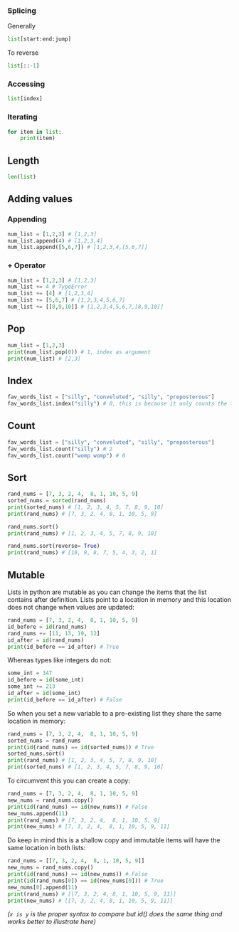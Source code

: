 ### Splicing
Generally
```python
list[start:end:jump]
```
To reverse
```python
list[::-1]
```
### Accessing
```python
list[index]
```
### Iterating
```python
for item in list:
	print(item)
```
## Length
```python
len(list)
```
## Adding values
### Appending
```python
num_list = [1,2,3] # [1,2,3]
num_list.append(4) # [1,2,3,4]
num_list.append([5,6,7]) # [1,2,3,4,[5,6,7]]
```
### + Operator
```python
num_list = [1,2,3] # [1,2,3]
num_list += 4 # TypeError
num_list += [4] # [1,2,3,4]
num_list += [5,6,7] # [1,2,3,4,5,6,7]
num_list += [[8,9,10]] # [1,2,3,4,5,6,7,[8,9,10]]
```
## Pop
```python
num_list = [1,2,3]
print(num_list.pop(0)) # 1, index as argument
print(num_list) # [2,3]
```
## Index
```python
fav_words_list = ["silly", "conveluted", "silly", "preposterous"]
fav_words_list.index("silly") # 0, this is because it only counts the first occurence
```
## Count
```python
fav_words_list = ["silly", "conveluted", "silly", "preposterous"]
fav_words_list.count("silly") # 2
fav_words_list.count("womp womp") # 0
```
## Sort
```python
rand_nums = [7, 3, 2, 4,  8, 1, 10, 5, 9]
sorted_nums = sorted(rand_nums)
print(sorted_nums) # [1, 2, 3, 4, 5, 7, 8, 9, 10]
print(rand_nums) # [7, 3, 2, 4, 8, 1, 10, 5, 9]

rand_nums.sort()
print(rand_nums) # [1, 2, 3, 4, 5, 7, 8, 9, 10]

rand_nums.sort(reverse= True)
print(rand_nums) # [10, 9, 8, 7, 5, 4, 3, 2, 1]
```
## Mutable
Lists in python are mutable as you can change the items that the list contains after definition.
Lists point to a location in memory and this location does not change when values are updated:
```python
rand_nums = [7, 3, 2, 4,  8, 1, 10, 5, 9]
id_before = id(rand_nums)
rand_nums += [11, 13, 19, 12]
id_after = id(rand_nums)
print(id_before == id_after) # True
```
Whereas types like integers do not:
```python
some_int = 347
id_before = id(some_int)
some_int += 213
id_after = id(some_int)
print(id_before == id_after) # False
```
So when you set a new variable to a pre-existing list they share the same location in memory:
```python
rand_nums = [7, 3, 2, 4,  8, 1, 10, 5, 9]
sorted_nums = rand_nums
print(id(rand_nums) == id(sorted_nums)) # True
sorted_nums.sort()
print(rand_nums) # [1, 2, 3, 4, 5, 7, 8, 9, 10]
print(sorted_nums) # [1, 2, 3, 4, 5, 7, 8, 9, 10]
```
To circumvent this you can create a copy:
```python
rand_nums = [7, 3, 2, 4,  8, 1, 10, 5, 9]
new_nums = rand_nums.copy()
print(id(rand_nums) == id(new_nums)) # False
new_nums.append(11)
print(rand_nums) # [7, 3, 2, 4,  8, 1, 10, 5, 9]
print(new_nums) # [7, 3, 2, 4,  8, 1, 10, 5, 9, 11]
```
Do keep in mind this is a shallow copy and immutable items will have the same location in both lists:
```python
rand_nums = [[7, 3, 2, 4,  8, 1, 10, 5, 9]]
new_nums = rand_nums.copy()
print(id(rand_nums) == id(new_nums)) # False
print(id(rand_nums[0]) == id(new_nums[0])) # True
new_nums[0].append(11)
print(rand_nums) # [[7, 3, 2, 4, 8, 1, 10, 5, 9, 11]]
print(new_nums) # [[7, 3, 2, 4, 8, 1, 10, 5, 9, 11]]
```
_(`x is y` is the proper syntax to compare but id() does the same thing and works better to illustrate here)_